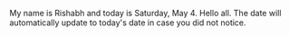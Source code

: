 My name is Rishabh and today is Saturday, May 4. Hello all. The date will automatically update to today's date in case you did not notice.
